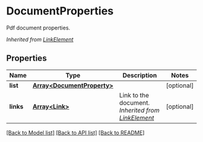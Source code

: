 # DocumentProperties
Pdf document properties.

*Inherited from [LinkElement](LinkElement.md)*
## Properties
Name | Type | Description | Notes
------------ | ------------- | ------------- | -------------
**list** | [**Array&lt;DocumentProperty&gt;**](DocumentProperty.md) |  | [optional]
**links** | [**Array&lt;Link&gt;**](Link.md) | Link to the document.<br />*Inherited from [LinkElement](LinkElement.md)* | [optional]

[[Back to Model list]](../README.md#documentation-for-models) [[Back to API list]](../README.md#documentation-for-api-endpoints) [[Back to README]](../README.md)

